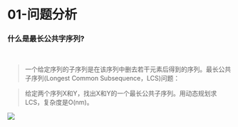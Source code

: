 # 01-问题分析

### 什么是最长公共字序列?
<br/>

> 一个给定序列的子序列是在该序列中删去若干元素后得到的序列。最长公共子序列(Longest Common Subsequence，LCS)问题：

> 给定两个序列X和Y，找出X和Y的一个最长公共子序列。用动态规划求LCS，复杂度是O(nm)。



<BarBottom bg-blue-9 text-white title="Algorithm Job 算法设计课程作业">
  <Item text-white text="ileostar/algorithm-job">
    <carbon:logo-github />
  </Item>
  <Item text-white text="algorithm-job.netlify.app">
    <img
      src="https://d33wubrfki0l68.cloudfront.net/273aa82ec83b3e4357492a201fb68048af1c3e6a/8f657/logo.svg"
      class="w-4"
     />
  </Item>
</BarBottom>
